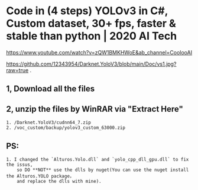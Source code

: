 ﻿# Code in (4 steps) YOLOv3 in C#, Custom dataset, 30+ fps, faster & stable than python | 2020 AI Tech

https://www.youtube.com/watch?v=zQW1BMKHWoE&ab_channel=CoolooAI



https://github.com/12343954/Darknet.YoloV3/blob/main/Doc/vs1.jpg?raw=true
.



## 1, Download all the files

## 2, unzip the files by WinRAR via "Extract Here"

    1. /Darknet.YoloV3/cudnn64_7.zip
    2. /voc_custom/backup/yolov3_custom_63000.zip


## PS: 
    1. I changed the `Alturos.Yolo.dll` and `yolo_cpp_dll_gpu.dll` to fix the issus, 
        so DO **NOT** use the dlls by nuget(You can use the nuget install the Alturos.YOLO package，
        and replace the dlls with mine).